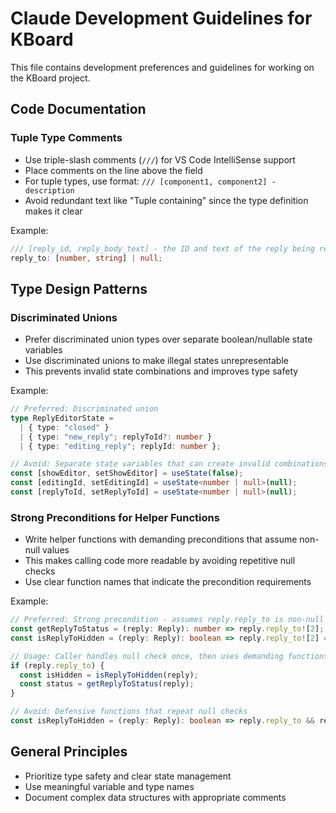 # Claude Development Guidelines for KBoard

This file contains development preferences and guidelines for working on the KBoard project.

## Code Documentation

### Tuple Type Comments
- Use triple-slash comments (`///`) for VS Code IntelliSense support
- Place comments on the line above the field
- For tuple types, use format: `/// [component1, component2] - description`
- Avoid redundant text like "Tuple containing" since the type definition makes it clear

Example:
```typescript
/// [reply_id, reply_body_text] - the ID and text of the reply being responded to
reply_to: [number, string] | null;
```

## Type Design Patterns

### Discriminated Unions
- Prefer discriminated union types over separate boolean/nullable state variables
- Use discriminated unions to make illegal states unrepresentable
- This prevents invalid state combinations and improves type safety

Example:
```typescript
// Preferred: Discriminated union
type ReplyEditorState =
  | { type: "closed" }
  | { type: "new_reply"; replyToId?: number }
  | { type: "editing_reply"; replyId: number };

// Avoid: Separate state variables that can create invalid combinations
const [showEditor, setShowEditor] = useState(false);
const [editingId, setEditingId] = useState<number | null>(null);
const [replyToId, setReplyToId] = useState<number | null>(null);
```

### Strong Preconditions for Helper Functions
- Write helper functions with demanding preconditions that assume non-null values
- This makes calling code more readable by avoiding repetitive null checks
- Use clear function names that indicate the precondition requirements

Example:
```typescript
// Preferred: Strong precondition - assumes reply.reply_to is non-null
const getReplyToStatus = (reply: Reply): number => reply.reply_to![2];
const isReplyToHidden = (reply: Reply): boolean => reply.reply_to![2] === 2;

// Usage: Caller handles null check once, then uses demanding functions
if (reply.reply_to) {
  const isHidden = isReplyToHidden(reply);
  const status = getReplyToStatus(reply);
}

// Avoid: Defensive functions that repeat null checks
const isReplyToHidden = (reply: Reply): boolean => reply.reply_to && reply.reply_to[2] === 2;
```

## General Principles

- Prioritize type safety and clear state management
- Use meaningful variable and type names
- Document complex data structures with appropriate comments